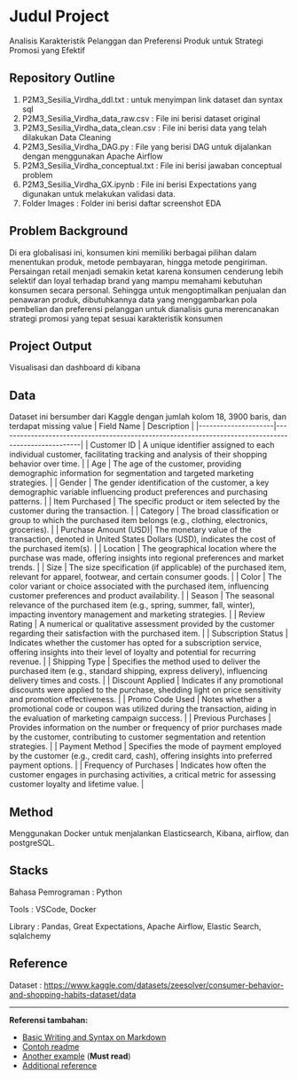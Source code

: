 # Judul Project
Analisis Karakteristik Pelanggan dan Preferensi Produk untuk Strategi Promosi yang Efektif

## Repository Outline
1. P2M3_Sesilia_Virdha_ddl.txt : untuk menyimpan link dataset dan syntax sql
2. P2M3_Sesilia_Virdha_data_raw.csv : File ini berisi dataset original
3. P2M3_Sesilia_Virdha_data_clean.csv : File ini berisi data yang telah dilakukan Data Cleaning
4. P2M3_Sesilia_Virdha_DAG.py : File yang berisi DAG untuk dijalankan dengan menggunakan Apache Airflow
5. P2M3_Sesilia_Virdha_conceptual.txt : File ini berisi jawaban conceptual problem
6. P2M3_Sesilia_Virdha_GX.ipynb : File ini berisi Expectations yang digunakan untuk melakukan validasi data.
7. Folder Images : Folder ini berisi daftar screenshot EDA

## Problem Background
 Di era globalisasi ini, konsumen kini memiliki berbagai pilihan dalam menentukan produk, metode pembayaran, hingga metode pengiriman. Persaingan retail menjadi semakin ketat karena konsumen cenderung lebih selektif dan loyal terhadap brand yang mampu memahami kebutuhan konsumen secara personal. Sehingga untuk mengoptimalkan penjualan dan penawaran produk, dibutuhkannya data yang menggambarkan pola pembelian dan preferensi pelanggan untuk dianalisis guna merencanakan strategi promosi yang tepat sesuai karakteristik konsumen

## Project Output
Visualisasi dan dashboard di kibana

## Data
Dataset ini bersumber dari Kaggle dengan jumlah kolom 18, 3900 baris, dan terdapat missing value
| Field Name          | Description                                                                                           |
|---------------------|-----------------------------------------------------------------------------------------------------|
| Customer ID         | A unique identifier assigned to each individual customer, facilitating tracking and analysis of their shopping behavior over time. |
| Age                 | The age of the customer, providing demographic information for segmentation and targeted marketing strategies. |
| Gender              | The gender identification of the customer, a key demographic variable influencing product preferences and purchasing patterns. |
| Item Purchased      | The specific product or item selected by the customer during the transaction.                        |
| Category            | The broad classification or group to which the purchased item belongs (e.g., clothing, electronics, groceries). |
| Purchase Amount (USD)| The monetary value of the transaction, denoted in United States Dollars (USD), indicates the cost of the purchased item(s). |
| Location            | The geographical location where the purchase was made, offering insights into regional preferences and market trends. |
| Size                | The size specification (if applicable) of the purchased item, relevant for apparel, footwear, and certain consumer goods. |
| Color               | The color variant or choice associated with the purchased item, influencing customer preferences and product availability. |
| Season              | The seasonal relevance of the purchased item (e.g., spring, summer, fall, winter), impacting inventory management and marketing strategies. |
| Review Rating       | A numerical or qualitative assessment provided by the customer regarding their satisfaction with the purchased item. |
| Subscription Status | Indicates whether the customer has opted for a subscription service, offering insights into their level of loyalty and potential for recurring revenue. |
| Shipping Type       | Specifies the method used to deliver the purchased item (e.g., standard shipping, express delivery), influencing delivery times and costs. |
| Discount Applied    | Indicates if any promotional discounts were applied to the purchase, shedding light on price sensitivity and promotion effectiveness. |
| Promo Code Used     | Notes whether a promotional code or coupon was utilized during the transaction, aiding in the evaluation of marketing campaign success. |
| Previous Purchases  | Provides information on the number or frequency of prior purchases made by the customer, contributing to customer segmentation and retention strategies. |
| Payment Method      | Specifies the mode of payment employed by the customer (e.g., credit card, cash), offering insights into preferred payment options. |
| Frequency of Purchases | Indicates how often the customer engages in purchasing activities, a critical metric for assessing customer loyalty and lifetime value. |


## Method
Menggunakan Docker untuk menjalankan Elasticsearch, Kibana, airflow, dan postgreSQL.

## Stacks
Bahasa Pemrograman : Python

Tools : VSCode, Docker

Library : Pandas, Great Expectations, Apache Airflow, Elastic Search, sqlalchemy

## Reference
Dataset : https://www.kaggle.com/datasets/zeesolver/consumer-behavior-and-shopping-habits-dataset/data

---

**Referensi tambahan:**
- [Basic Writing and Syntax on Markdown](https://docs.github.com/en/get-started/writing-on-github/getting-started-with-writing-and-formatting-on-github/basic-writing-and-formatting-syntax)
- [Contoh readme](https://github.com/fahmimnalfrzki/Swift-XRT-Automation)
- [Another example](https://github.com/sanggusti/final_bangkit) (**Must read**)
- [Additional reference](https://www.freecodecamp.org/news/how-to-write-a-good-readme-file/)